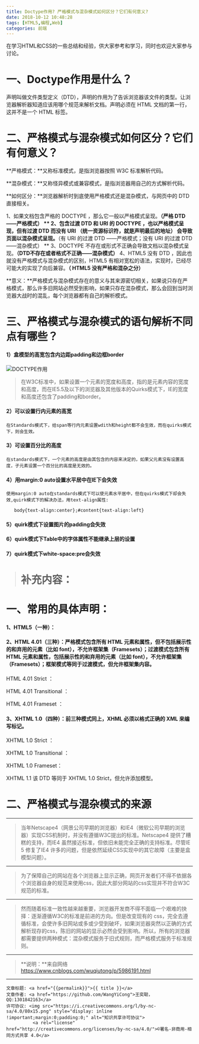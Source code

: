 ```yaml
---
title: Doctype作用? 严格模式与混杂模式如何区分？它们有何意义?
date: 2018-10-12 10:48:28
tags: [HTML5,编程,Web]
categories: 前端
---
```

在学习HTML和CSS的一些总结和经验，供大家参考和学习，同时也欢迎大家参与讨论。

<!--more-->

# 一、Doctype作用是什么？

<!DOCTYPE>声明叫做文件类型定义（DTD），声明的作用为了告诉浏览器该文件的类型。让浏览器解析器知道应该用哪个规范来解析文档。<!DOCTYPE>声明必须在 HTML 文档的第一行，这并不是一个 HTML 标签。

# 二、严格模式与混杂模式如何区分？它们有何意义？

**严格模式：**又称标准模式，是指浏览器按照 W3C 标准解析代码。

**混杂模式：**又称怪异模式或兼容模式，是指浏览器用自己的方式解析代码。

**如何区分：**浏览器解析时到底使用严格模式还是混杂模式，与网页中的 DTD 直接相关。

1、如果文档包含严格的 DOCTYPE ，那么它一般以严格模式呈现。**（严格 DTD ——严格模式） **
2、包含过渡 DTD 和 URI 的 DOCTYPE ，也以严格模式呈现，但有过渡 DTD 而没有 URI **（统一资源标识符，就是声明最后的地址）** 会导致页面以混杂模式呈现。**（有 URI 的过渡 DTD ——严格模式；没有 URI 的过渡 DTD ——混杂模式） **
3、DOCTYPE 不存在或形式不正确会导致文档以混杂模式呈现。**（DTD不存在或者格式不正确——混杂模式）**
4、HTML5 没有 DTD ，因此也就没有严格模式与混杂模式的区别，HTML5 有相对宽松的语法，实现时，已经尽可能大的实现了向后兼容。**（ HTML5 没有严格和混杂之分）**

**意义：**严格模式与混杂模式存在的意义与其来源密切相关，如果说只存在严格模式，那么许多旧网站必然受到影响，如果只存在混杂模式，那么会回到当时浏览器大战时的混乱，每个浏览器都有自己的解析模式。

# 三、严格模式与混杂模式的语句解析不同点有哪些？

#### 1）盒模型的高宽包含内边距padding和边框border

![DOCTYPE作用](https://wx2.sinaimg.cn/mw690/006rmJyDgy1fw6eoiabaqj30i20bmdla.jpg)

>在W3C标准中，如果设置一个元素的宽度和高度，指的是元素内容的宽度和高度，而在IE5.5及以下的浏览器及其他版本的Quirks模式下，IE的宽度和高度还包含了padding和border。

#### 2）可以设置行内元素的高宽

    在Standards模式下，给span等行内元素设置wdith和height都不会生效，而在quirks模式下，则会生效。

#### 3）可设置百分比的高度

    在standards模式下，一个元素的高度是由其包含的内容来决定的，如果父元素没有设置高度，子元素设置一个百分比的高度是无效的。

#### 4）用margin:0 auto设置水平居中在IE下会失效

    使用margin:0 auto在standards模式下可以使元素水平居中，但在quirks模式下却会失效,quirk模式下的解决办法，用text-align属性:

	   body{text-align:center};#content{text-align:left}

#### 5）quirk模式下设置图片的padding会失效

#### 6）quirk模式下Table中的字体属性不能继承上层的设置

#### 7）quirk模式下white-space:pre会失效

># 补充内容：

# 一、常用的具体声明：

#### 1、HTML5（一种）：<!DOCTYPE html>

#### 2、HTML 4.01（三种）：严格模式包含所有 HTML 元素和属性，但不包括展示性的和弃用的元素（比如 font），不允许框架集（Framesets）；过渡模式包含所有 HTML 元素和属性，包括展示性的和弃用的元素（比如 font），不允许框架集（Framesets）；框架模式等同于过渡模式，但允许框架集内容。 

HTML 4.01 Strict ：<!DOCTYPE HTML PUBLIC "-//W3C//DTD HTML 4.01//EN" "http://www.w3.org/TR/html4/strict.dtd">

HTML 4.01 Transitional ：<!DOCTYPE HTML PUBLIC "-//W3C//DTD HTML 4.01 Transitional//EN"  "http://www.w3.org/TR/html4/loose.dtd">

HTML 4.01 Frameset ：<!DOCTYPE HTML PUBLIC "-//W3C//DTD HTML 4.01 Frameset//EN"  "http://www.w3.org/TR/html4/frameset.dtd">

#### 3、XHTML 1.0（四种）：前三种模式同上，XHML 必须以格式正确的 XML 来编写标记。 

XHTML 1.0 Strict ：<!DOCTYPE html PUBLIC "-//W3C//DTD XHTML 1.0 Strict//EN"  "http://www.w3.org/TR/xhtml1/DTD/xhtml1-strict.dtd"> 

XHTML 1.0 Transitional ：<!DOCTYPE html PUBLIC "-//W3C//DTD XHTML 1.0 Transitional//EN" " http://www.w3.org/TR/xhtml1/DTD/xhtml1-transitional.dtd"> 

XHTML 1.0 Frameset： <!DOCTYPE html PUBLIC "-//W3C//DTD XHTML 1.0 Frameset//EN"  "http://www.w3.org/TR/xhtml1/DTD/xhtml1-frameset.dtd"> 

XHTML 1.1 该 DTD 等同于 XHTML 1.0 Strict，但允许添加模型。<!DOCTYPE html PUBLIC "-//W3C//DTD XHTML 1.1//EN" "http://www.w3.org/TR/xhtml11/DTD/xhtml11.dtd">

# 二、严格模式与混杂模式的来源

----
>当年Netscape4（网景公司早期的浏览器）和IE4（微软公司早期的浏览器）实现CSS机制时，并没有遵循W3C提出的标准。Netscape4 提供了糟糕的支持，而IE4 虽然接近标准，但依旧未能完全正确的支持标准。尽管IE 5 修复了IE4 许多的问题，但是依然延续CSS实现中的其它故障（主要是盒模型问题）。

----
>为了保障自己的网站在各个浏览器上显示正确，网页开发者们不得不依据各个浏览器自身的规范来使用css，因此大部分网站的css实现并不符合W3C规范的标准。

----
>然而随着标准一致性越来越重要，浏览器开发商不得不面临一个艰难的抉择：逐渐遵循W3C的标准是前进的方向。但是改变现有的 css，完全去遵循标准，会使许多旧网站或多或少受到破坏，如果浏览器突然以正确的方式解析现存的css，陈旧的网站的显示必然会受到影响。所以，所有的浏览器都需要提供两种模式：混杂模式服务于旧式规则，而严格模式服务于标准规则。

-----------

>**说明：**来自网络 https://www.cnblogs.com/wuqiutong/p/5986191.html

----------------

><span style="font-size:12px">
	文章标题: <a href="{{permalink}}">{{ title }}</a>
	文章作者: <a href="https://github.com/WangYiCong">王奕聪，QQ:1301842163</a>  
	许可协议: <img src="https://i.creativecommons.org/l/by-nc-sa/4.0/80x15.png" style="display: inline !important;margin:0;padding:0;" alt="知识共享许可协议">
			  <a rel="license" href="http://creativecommons.org/licenses/by-nc-sa/4.0/">©署名-非商用-相同方式共享 4.0</a>
</span>